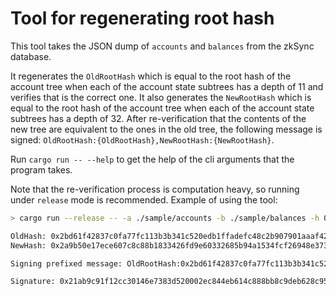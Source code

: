 # Tool for regenerating root hash

This tool takes the JSON dump of `accounts` and `balances` from the zkSync database.

It regenerates the `OldRootHash` which is equal to the root hash of the account tree when each of the account state
subtrees has a depth of 11 and verifies that is the correct one. It also generates the `NewRootHash` which is equal to
the root hash of the account tree when each of the account state subtrees has a depth of 32. After re-verification that
the contents of the new tree are equivalent to the ones in the old tree, the following message is signed:
`OldRootHash:{OldRootHash},NewRootHash:{NewRootHash}`.

Run `cargo run -- --help` to get the help of the cli arguments that the program takes.

Note that the re-verification process is computation heavy, so running under `release` mode is recommended. Example of
using the tool:

```sh
> cargo run --release -- -a ./sample/accounts -b ./sample/balances -h 0x2bd61f42837c0fa77fc113b3b341c520edb1ffadefc48c2b907901aaaf42b906 -p 0xd03f45dc6e06aa9a0fc53189a2a89561c42dc4ffffc13881d64401cd0beb604a

OldHash: 0x2bd61f42837c0fa77fc113b3b341c520edb1ffadefc48c2b907901aaaf42b906
NewHash: 0x2a9b50e17ece607c8c88b1833426fd9e60332685b94a1534fcf26948e373604c

Signing prefixed message: OldRootHash:0x2bd61f42837c0fa77fc113b3b341c520edb1ffadefc48c2b907901aaaf42b906,NewRootHash:0x2a9b50e17ece607c8c88b1833426fd9e60332685b94a1534fcf26948e373604c

Signature: 0x21ab9c91f12cc30146e7383d520002ec844eb614c888bb8c9deb628c95e516ed1061083996a80364a40b38125a9e380e64656293ed8b8591a4de9b064a235d901c
```
